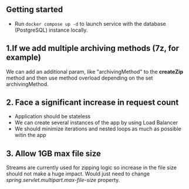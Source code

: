 ## Getting started

- Run `docker compose up -d` to launch service with the database (PostgreSQL) instance locally.

## 1.**If we add multiple archiving methods (7z, for example)**

We can add an additional param, like "archivingMethod" to the **createZip** method and then use method overload
depending on the set archivingMethod.

## 2. **Face a significant increase in request count**
- Application should be stateless
- We can create several instances of the app by using Load Balancer
- We should minimize iterations and nested loops as much as possible witin the app
## **3. Allow 1GB max file size**

Streams are currently used for zipping logic so increase in the file size should not make a huge impact. Would just need
to change _spring.servlet.multipart.max-file-size_ property.
